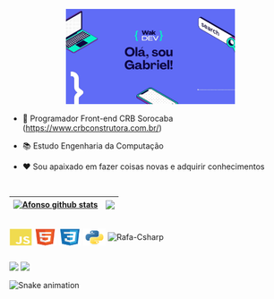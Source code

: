 <p align="center"><img width="60%" src="./img/read.png" /></a></p>

- 💼 Programador Front-end CRB Sorocaba (https://www.crbconstrutora.com.br/)

- :books: Estudo Engenharia da Computação

- :hearts: Sou apaixado em fazer coisas novas e adquirir conhecimentos


</br>

| <a href="https://github.com/Gabriel-Henrique/github-readme-stats"><img align="center" src="https://github-readme-stats.vercel.app/api?username=Afonso-Bezerra&show_icons=true&include_all_commits=true&theme=tokyonight&hide_border=true" alt="Afonso github stats" /></a> | <a href="https://github.com/Afonso-Bezerra/github-readme-stats"><img align="center" src="https://github-readme-stats.vercel.app/api/top-langs/?username=Afonso-Bezerra&layout=compact&theme=tokyonight&hide_border=true" /></a> |
| ------------- | ------------- |

<div style="display: inline_block"><br>
  <img align="center" alt="Rafa-Js" height="30" width="40" src="https://raw.githubusercontent.com/devicons/devicon/master/icons/javascript/javascript-plain.svg">
  <img align="center" alt="Rafa-HTML" height="30" width="40" src="https://raw.githubusercontent.com/devicons/devicon/master/icons/html5/html5-original.svg">
  <img align="center" alt="Rafa-CSS" height="30" width="40" src="https://raw.githubusercontent.com/devicons/devicon/master/icons/css3/css3-original.svg">
  <img align="center" alt="Rafa-Python" height="30" width="40" src="https://raw.githubusercontent.com/devicons/devicon/master/icons/python/python-original.svg">
  <img align="center" alt="Rafa-Csharp" height="30" width="40" src="https://img.shields.io/badge/Lua-2C2D72?style=for-the-badge&logo=lua&logoColor=white">
</div>
  
  
  ##
 
<div> 
 
  <a href="https://instagram.com/gabriwak7" target="_blank"><img src="https://img.shields.io/badge/-Instagram-%23E4405F?style=for-the-badge&logo=instagram&logoColor=white" target="_blank"></a>
  <a href = "mailto:gabrieltrabalho199@gmail.com"><img src="https://img.shields.io/badge/-Gmail-%23333?style=for-the-badge&logo=gmail&logoColor=white" target="_blank"></a>
  

  ![Snake animation](https://github.com/Afonso-Bezerra/rafaballerini/blob/output/github-contribution-grid-snake.svg)
 
</div>
